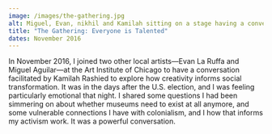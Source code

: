 ```yaml
---
image: /images/the-gathering.jpg
alt: Miguel, Evan, nikhil and Kamilah sitting on a stage having a conversation.
title: "The Gathering: Everyone is Talented"
dates: November 2016
---
```

In November 2016, I joined two other local artists&mdash;Evan La Ruffa and Miguel Aguilar&mdash;at the Art Institute of Chicago to have a conversation facilitated by Kamilah Rashied to explore how creativity informs social transformation. It was in the days after the U.S. election, and I was feeling particularly emotional that night. I shared some questions I had been simmering on about whether museums need to exist at all anymore, and some vulnerable connections I have with colonialism, and I how that informs my activism work. It was a powerful conversation.
